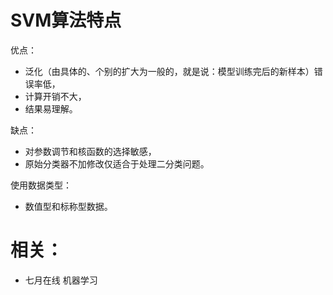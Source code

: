 


# SVM算法特点


优点：

* 泛化（由具体的、个别的扩大为一般的，就是说：模型训练完后的新样本）错误率低，
* 计算开销不大，
* 结果易理解。

缺点：

* 对参数调节和核函数的选择敏感，
* 原始分类器不加修改仅适合于处理二分类问题。

使用数据类型：
* 数值型和标称型数据。








# 相关：

- 七月在线 机器学习
